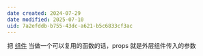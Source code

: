 ```yaml
---
date created: 2024-07-29
date modified: 2025-07-10
uid: 7a2efddb-b755-43dc-a621-b5c6833cf3ac
---
```


把 [组件](组件.md) 当做一个可以复用的函数的话，props 就是外层组件传入的参数
